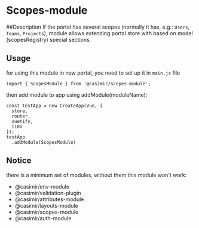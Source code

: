
# Scopes-module

##Description
If the portal has several scopes (normally it has, e.g.: `Users`, `Teams`, `Projects`),
module allows extending portal store with based on model (scopesRegistry) special sections.

## Usage
for using this module in new portal, you need to set up it in `main.js` file
```
import { ScopesModule } from '@casimir/scopes-module';
```
then add module to app using addModule(moduleName):
```
const testApp = new CreateApp(Vue, {
  store,
  router,
  vuetify,
  i18n
});
testApp
  .addModule(ScopesModule)
```
## Notice
there is a minimum set of modules, without them this module won't work:
* @casimir/env-module
* @casimir/validation-plugin
* @casimir/attributes-module
* @casimir/layouts-module
* @casimir/scopes-module
* @casimir/auth-module
